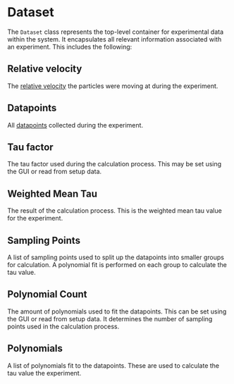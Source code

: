 # Dataset

The `Dataset` class represents the top-level container for experimental data within the system. It encapsulates all relevant information associated with an experiment. This includes the following:

## Relative velocity

The [relative velocity](relative_velocity.md) the particles were moving at during the experiment.

## Datapoints

All [datapoints](datapoint_collection.md) collected during the experiment.

## Tau factor

The tau factor used during the calculation process. This may be set using the GUI or read from setup data.

## Weighted Mean Tau

The result of the calculation process. This is the weighted mean tau value for the experiment.

## Sampling Points

A list of sampling points used to split up the datapoints into smaller groups for calculation. A polynomial fit is performed on each group to calculate the tau value.

## Polynomial Count

The amount of polynomials used to fit the datapoints. This can be set using the GUI or read from setup data. It determines the number of sampling points used in the calculation process.

## Polynomials

A list of polynomials fit to the datapoints. These are used to calculate the tau value the experiment.
